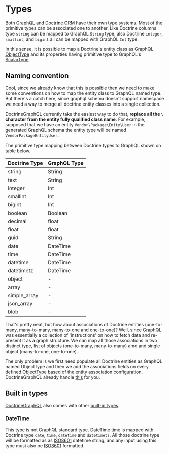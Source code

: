 # Types

Both [GraphQL](https://graphql.github.io/graphql-spec/June2018/#sec-Types) and [Doctrine ORM](https://www.doctrine-project.org/projects/doctrine-orm/en/2.6/reference/basic-mapping.html) have their own type systems. Most of the primitive types can be associated one to another. Like Doctrine columns type `string` can be mapped to GraphQL `String` type, also Doctrine `integer`, `smallint`, and `bigint` all can be mapped with GraphQL `Int` type.

In this sense, it is possible to map a Doctrine's entity class as GraphQL [ObjectType](https://graphql.github.io/graphql-spec/June2018/#sec-Objects) and its properties having primitive type to GraphQL's [ScalarType](https://graphql.github.io/graphql-spec/June2018/#sec-Scalars).

## Naming convention

Cool, since we already know that this is possible then we need to make some conventions on how to map the entity class to GraphQL named type. But there's a catch here, since graphql schema doesn't support namespace we need a way to merge all doctrine entity classes into a single collection.

DoctrineGraphQL currently take the easiest way to do that, **replace all the `\` character from the entity fully qualified class name**. For example, supposed that we have an entity `Vendor\Package\Enity\User` in the generated GraphQL schema the entity type will be named `VendorPackageEntityUser`.

The primitive type mapping between Doctrine types to GraphQL shown on table below.

| Doctrine Type | GraphQL Type |
| ------------- | ------------ |
| string        | String       |
| text          | String       |
| integer       | Int          |
| smallint      | Int          |
| bigint        | Int          |
| boolean       | Boolean      |
| decimal       | float        |
| float         | float        |
| guid          | String       |
| date          | DateTime     |
| time          | DateTime     |
| datetime      | DateTime     |
| datetimetz    | DateTime     |
| object        | -            |
| array         | -            |
| simple_array  | -            |
| json_array    | -            |
| blob          | -            |

That's pretty neat, but how about associations of Doctrine entities (one-to-many, many-to-many, many-to-one and one-to-one)? Well, since GraphQL was essentially a collection of 'instructions' on how to fetch data and re-present it as a graph structure. We can map all those associations in two distinct type, list of objects (one-to-many, many-to-many) amd and single object (many-to-one, one-to-one).

The only problem is we first need populate all Doctrine entities as GraphQL named ObjectType and then we add the associations fields on every defined ObjectType based of the entity association configuration. DoctrineGraphQL already handle [this](#associations) for you.

## Built in types

[DoctrineGraphQL](https://github.com/ncrypthic/doctrine-graphql) also comes with other [built-in types](https://github.com/ncrypthic/doctrine-graphql/blob/master/src/Type/BuiltInTypes.php).

### DateTime

This type is not GraphQL standard type. DateTime time is mapped with Doctrine type `date`, `time`, `datetime` and `datetimetz`.
All those doctrine type will be formatted as as [ISO8601](https://en.wikipedia.org/wiki/ISO_8601) datetime string, and any input
using this type must also be [ISO8601](https://en.wikipedia.org/wiki/ISO_8601) formatted.
